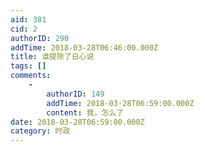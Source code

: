 ```yaml
---
aid: 381
cid: 2
authorID: 290
addTime: 2018-03-28T06:46:00.000Z
title: 谁提除了日心说
tags: []
comments:
    -
        authorID: 149
        addTime: 2018-03-28T06:59:00.000Z
        content: 我，怎么了
date: 2018-03-28T06:59:00.000Z
category: 时政
---
```




